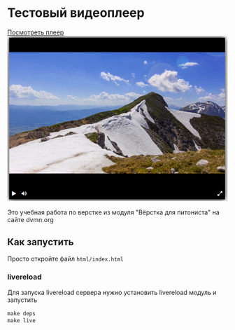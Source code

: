# Тестовый видеоплеер
[Посмотреть плеер](https://grepto.github.io/dvmn-player-layout/html/)
![](player.png)

Это учебная работа по верстке из модуля "Вёрстка для питониста" на сайте dvmn.org


## Как запустить

Просто откройте файл `html/index.html`


### livereload
Для запуска livereload сервера нужно установить livereload модуль и запустить
```shell script
make deps
make live
```
